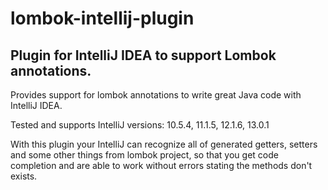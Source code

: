 lombok-intellij-plugin
======================

## Plugin for IntelliJ IDEA to support Lombok annotations. ##

Provides support for lombok annotations to write great Java code with IntelliJ IDEA.

Tested and supports IntelliJ versions: 10.5.4, 11.1.5, 12.1.6, 13.0.1

With this plugin your IntelliJ can recognize all of generated getters, setters and some other things from lombok project, so that you get code completion and are able to work without errors stating the methods don't exists.
